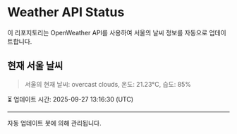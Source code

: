 
# Weather API Status

이 리포지토리는 OpenWeather API를 사용하여 서울의 날씨 정보를 자동으로 업데이트합니다.

## 현재 서울 날씨
> 서울의 현재 날씨: overcast clouds, 온도: 21.23°C, 습도: 85%

⏳ 업데이트 시간: 2025-09-27 13:16:30 (UTC)

---
자동 업데이트 봇에 의해 관리됩니다.

